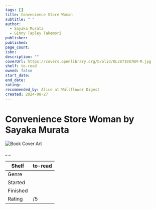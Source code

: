 ```yaml
---
tags: []
title: Convenience Store Woman
subtitle: " "
author:
  - Sayaka Murata
  - Ginny Tapley Takemori
publisher:
published:
page_count:
isbn:
description: ""
coverUrl: https://covers.openlibrary.org/b/olid/OL28719876M-M.jpg
shelf: to-read
owned: false
start_date:
end_date:
rating:
recommended_by: Alice at Wallflower Digest
created: 2024-08-27
---
```


# Convenience Store Woman by Sayaka Murata

![Book Cover Art](https://covers.openlibrary.org/b/olid/OL28719876M-M.jpg)

_ _

| Shelf | to-read |
| --- | --- |
| Genre |  |
| Started |  |
| Finished |  |
| Rating | /5 |

